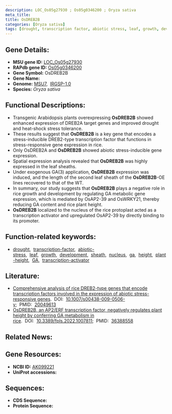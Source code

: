 ```yaml
---
description: LOC_Os05g27930 ; Os05g0346200 ; Oryza sativa
meta_title:
title: OsDREB2B
categories: [Oryza sativa]
tags: [drought, transcription factor, abiotic stress, leaf, growth, development, sheath, nucleus, ga,  ga , height, plant height, GA, transcription activator]
---
```


## Gene Details:
- **MSU gene ID:** [LOC_Os05g27930](http://rice.uga.edu/cgi-bin/ORF_infopage.cgi?orf=LOC_Os05g27930)  
- **RAPdb gene ID:** [Os05g0346200](https://rapdb.dna.affrc.go.jp/locus/?name=Os05g0346200)  
- **Gene Symbol:** OsDREB2B
- **Gene Name:**
- **Genome:**  [MSU7](http://rice.uga.edu/),&nbsp;&nbsp;[IRGSP-1.0](https://rapdb.dna.affrc.go.jp/download/irgsp1.html)
- **Species:** *Oryza sativa*

## Functional Descriptions:
   - Transgenic Arabidopsis plants overexpressing **OsDREB2B** showed enhanced expression of DREB2A target genes and improved drought and heat-shock stress tolerance.
   - These results suggest that **OsDREB2B** is a key gene that encodes a stress-inducible DREB2-type transcription factor that functions in stress-responsive gene expression in rice.
   - Only OsDREB2A and **OsDREB2B** showed abiotic stress-inducible gene expression.
   - Spatial expression analysis revealed that **OsDREB2B** was highly expressed in the leaf sheaths.
   - Under exogenous GA(3) application, **OsDREB2B** expression was induced, and the length of the second leaf sheath of the **OsDREB2B**-OE lines recovered to that of the WT.
   - In summary, our study suggests that **OsDREB2B** plays a negative role in rice growth and development by regulating GA metabolic gene expression, which is mediated by OsAP2-39 and OsWRKY21, thereby reducing GA content and rice plant height.
   - **OsDREB2B** localized to the nucleus of the rice protoplast acted as a transcription activator and upregulated OsAP2-39 by directly binding to its promoter.

## Function-related keywords:
   - [drought](/tags/drought/),&nbsp;&nbsp;[transcription-factor](/tags/transcription-factor/),&nbsp;&nbsp;[abiotic-stress](/tags/abiotic-stress/),&nbsp;&nbsp;[leaf](/tags/leaf/),&nbsp;&nbsp;[growth](/tags/growth/),&nbsp;&nbsp;[development](/tags/development/),&nbsp;&nbsp;[sheath](/tags/sheath/),&nbsp;&nbsp;[nucleus](/tags/nucleus/),&nbsp;&nbsp;[ga](/tags/ga/),&nbsp;&nbsp;[height](/tags/height/),&nbsp;&nbsp;[plant-height](/tags/plant-height/),&nbsp;&nbsp;[GA](/tags/GA/),&nbsp;&nbsp;[transcription-activator](/tags/transcription-activator/)

## Literature:
   - [Comprehensive analysis of rice DREB2-type genes that encode transcription factors involved in the expression of abiotic stress-responsive genes](https://www.doi.org/10.1007/s00438-009-0506-y).&nbsp;&nbsp;DOI:&nbsp;&nbsp;[10.1007/s00438-009-0506-y](https://www.doi.org/10.1007/s00438-009-0506-y);&nbsp;&nbsp;PMID:&nbsp;&nbsp;[20049613](https://pubmed.ncbi.nlm.nih.gov/20049613/)
   - [OsDREB2B, an AP2/ERF transcription factor, negatively regulates plant height by conferring GA metabolism in rice](https://www.doi.org/10.3389/fpls.2022.1007811).&nbsp;&nbsp;DOI:&nbsp;&nbsp;[10.3389/fpls.2022.1007811](https://www.doi.org/10.3389/fpls.2022.1007811);&nbsp;&nbsp;PMID:&nbsp;&nbsp;[36388558](https://pubmed.ncbi.nlm.nih.gov/36388558/)

## Related News:

## Gene Resources:
- **NCBI ID:**  [AK099221](http://www.ncbi.nlm.nih.gov/nuccore/AK099221)
- **UniProt accessions:** [](https://www.uniprot.org/uniprotkb//entry)

## Sequences:
- **CDS Sequence:**
- **Protein Sequence:**

